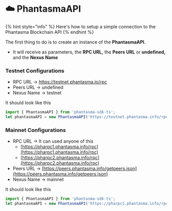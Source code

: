 # ☁️ PhantasmaAPI

{% hint style="info" %}
Here's how to setup a simple connection to the Phantasma Blockchain API
{% endhint %}

The first thing to do is to create an instance of the **PhantasmaAPI.**

* It will receive as parameters, the **RPC URL,** the **Peers URL** or **undefined,** and the **Nexus Name**

### Testnet Configurations

* RPC URL -> https://testnet.phantasma.io/rpc
* Peers URL -> undefined
* Nexus Name -> testnet

It should look like this

```javascript
import { PhantasmaAPI } from 'phantasma-sdk-ts';
let phantasmaAPI = new PhantasmaAPI('https://testnet.phantasma.info/rpc', undefined as any, 'testnet');
```

### Mainnet Configurations

* RPC URL -> It can used anyone of this
  * [https://pharpc1.phantasma.info/rpc](https://pharpc1.phantasma.info/rpc)
  * [https://pharpc2.phantasma.info/rpc](https://pharpc2.phantasma.info/rpc)
* Peers URL -> [https://peers.phantasma.info/getpeers.json](https://peers.phantasma.info/getpeers.json)
* Nexus Name -> mainnet

It should look like this

```javascript
import { PhantasmaAPI } from 'phantasma-sdk-ts';
let phantasmaAPI = new PhantasmaAPI('https://pharpc1.phantasma.info/rpc', undefined as any, 'mainnet');
```
